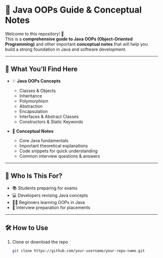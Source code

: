 # 📘 Java OOPs Guide & Conceptual Notes  

Welcome to this repository! 🚀  
This is a **comprehensive guide to Java OOPs (Object-Oriented Programming)** and other important **conceptual notes** that will help you build a strong foundation in Java and software development.

---

## 🔑 What You’ll Find Here
- ✨ **Java OOPs Concepts**
  - Classes & Objects  
  - Inheritance  
  - Polymorphism  
  - Abstraction  
  - Encapsulation  
  - Interfaces & Abstract Classes  
  - Constructors & Static Keywords  

- 📝 **Conceptual Notes**
  - Core Java fundamentals  
  - Important theoretical explanations  
  - Code snippets for quick understanding  
  - Common interview questions & answers  

---

## 🎯 Who Is This For?
- 📚 Students preparing for exams  
- 💻 Developers revising Java concepts  
- 👨‍💻 Beginners learning OOPs in Java  
- 🎤 Interview preparation for placements  

---

## 🛠 How to Use
1. Clone or download the repo  
   ```bash
   git clone https://github.com/your-username/your-repo-name.git
